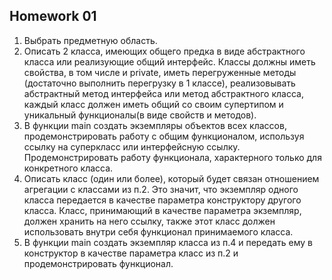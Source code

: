 ## Homework 01

1. Выбрать предметную область.
2. Описать 2 класса, имеющих общего предка в виде абстрактного класса или реализующие общий интерфейс. Классы должны
   иметь свойства, в том числе и private, иметь перегруженные методы (достаточно выполнить перегрузку в 1 классе),
   реализовывать абстрактный метод интерфейса или метод абстрактного класса, каждый класс должен иметь общий со своим
   супертипом и уникальный функционалы(в виде свойств и методов).
3. В функции main создать экземпляры объектов всех классов, продемонстрировать работу с общим функционалом, используя
   ссылку на суперкласс или интерфейсную ссылку. Продемонстрировать работу функционала, характерного только для
   конкретного класса.
4. Описать класс (один или более), который будет связан отношением агрегации с классами из п.2. Это значит, что
   экземпляр одного класса передается в качестве параметра конструктору другого класса. Класс, принимающий в качестве
   параметра экземпляр, должен хранить на него ссылку, также этот класс должен использовать внутри себя функционал
   принимаемого класса.
5. В функции main создать экземпляр класса из п.4 и передать ему в конструктор в качестве параметра класс из п.2 и
   продемонстрировать функционал.
